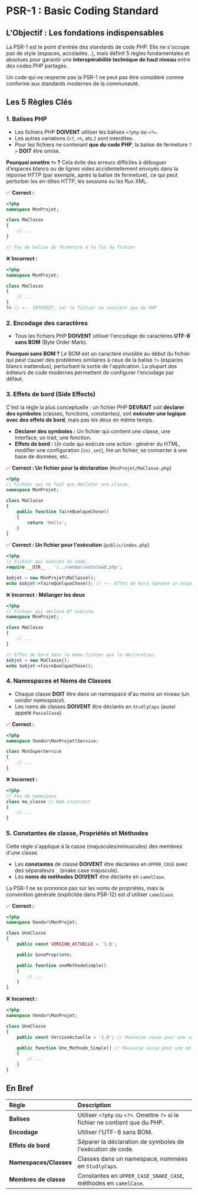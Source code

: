 # PSR-1 : Basic Coding Standard

## L'Objectif : Les fondations indispensables

La PSR-1 est le point d'entrée des standards de code PHP. Elle ne s'occupe pas de style (espaces, accolades...), mais définit 5 règles fondamentales et absolues pour garantir une **interopérabilité technique de haut niveau** entre des codes PHP partagés.

Un code qui ne respecte pas la PSR-1 ne peut pas être considéré comme conforme aux standards modernes de la communauté.

## Les 5 Règles Clés

### 1. Balises PHP

-   Les fichiers PHP **DOIVENT** utiliser les balises `<?php` ou `<?=`.
-   Les autres variations (`<?`, `<%`, etc.) sont interdites.
-   Pour les fichiers ne contenant **que du code PHP**, la balise de fermeture `?>` **DOIT** être omise.

**Pourquoi omettre `?>` ?**
Cela évite des erreurs difficiles à déboguer d'espaces blancs ou de lignes vides accidentellement envoyés dans la réponse HTTP (par exemple, après la balise de fermeture), ce qui peut perturber les en-têtes HTTP, les sessions ou les flux XML.

✅ **Correct :**
```php
<?php
namespace MonProjet;

class MaClasse
{
    // ...
}

// Pas de balise de fermeture à la fin du fichier
```

❌ **Incorrect :**
```php
<?php
namespace MonProjet;

class MaClasse
{
    // ...
}
?> // <-- INTERDIT, car le fichier ne contient que du PHP
```

### 2. Encodage des caractères

-   Tous les fichiers PHP **DOIVENT** utiliser l'encodage de caractères **UTF-8 sans BOM** (Byte Order Mark).

**Pourquoi sans BOM ?**
Le BOM est un caractère invisible au début du fichier qui peut causer des problèmes similaires à ceux de la balise `?>` (espaces blancs inattendus), perturbant la sortie de l'application. La plupart des éditeurs de code modernes permettent de configurer l'encodage par défaut.

### 3. Effets de bord (Side Effects)

C'est la règle la plus conceptuelle : un fichier PHP **DEVRAIT** soit **déclarer des symboles** (classes, fonctions, constantes), soit **exécuter une logique avec des effets de bord**, mais pas les deux en même temps.

-   **Déclarer des symboles :** Un fichier qui contient une classe, une interface, un trait, une fonction.
-   **Effets de bord :** Un code qui exécute une action : générer du HTML, modifier une configuration (`ini_set`), lire un fichier, se connecter à une base de données, etc.

✅ **Correct : Un fichier pour la déclaration** (`MonProjet/MaClasse.php`)
```php
<?php
// Fichier qui ne fait que déclarer une classe.
namespace MonProjet;

class MaClasse
{
    public function faireQuelqueChose()
    {
        return 'Hello';
    }
}
```

✅ **Correct : Un fichier pour l'exécution** (`public/index.php`)
```php
<?php
// Fichier qui exécute du code.
require __DIR__ . '/../vendor/autoload.php';

$objet = new MonProjet\MaClasse();
echo $objet->faireQuelqueChose(); // <-- Effet de bord (génère un output)
```

❌ **Incorrect : Mélanger les deux**
```php
<?php
// Fichier qui déclare ET exécute.
namespace MonProjet;

class MaClasse
{
    // ...
}

// Effet de bord dans le même fichier que la déclaration.
$objet = new MaClasse();
echo $objet->faireQuelqueChose();
```

### 4. Namespaces et Noms de Classes

-   Chaque classe **DOIT** être dans un namespace d'au moins un niveau (un *vendor namespace*).
-   Les noms de classes **DOIVENT** être déclarés en `StudlyCaps` (aussi appelé `PascalCase`).

✅ **Correct :**
```php
<?php
namespace Vendor\MonProjet\Service;

class MonSuperService
{
    // ...
}
```

❌ **Incorrect :**
```php
<?php
// Pas de namespace
class ma_classe // Nom incorrect
{
    // ...
}
```

### 5. Constantes de classe, Propriétés et Méthodes

Cette règle s'applique à la casse (majuscules/minuscules) des membres d'une classe.

-   Les **constantes** de classe **DOIVENT** être déclarées en `UPPER_CASE` avec des séparateurs `_` (snake case majuscule).
-   Les **noms de méthodes** **DOIVENT** être déclarés en `camelCase`.

La PSR-1 ne se prononce pas sur les noms de propriétés, mais la convention générale (explicitée dans PSR-12) est d'utiliser `camelCase`.

✅ **Correct :**
```php
<?php
namespace Vendor\MonProjet;

class UneClasse
{
    public const VERSION_ACTUELLE = '1.0';

    public $unePropriete;

    public function uneMethodeSimple()
    {
        // ...
    }
}
```

❌ **Incorrect :**
```php
<?php
namespace Vendor\MonProjet;

class UneClasse
{
    public const VersionActuelle = '1.0'; // Mauvaise casse pour une constante

    public function Une_Methode_Simple() // Mauvaise casse pour une méthode
    {
        // ...
    }
}
```

## En Bref

| Règle | Description |
| :--- | :--- |
| **Balises** | Utiliser `<?php` ou `<?=`. Omettre `?>` si le fichier ne contient que du PHP. |
| **Encodage** | Utiliser l'UTF-8 sans BOM. |
| **Effets de bord** | Séparer la déclaration de symboles de l'exécution de code. |
| **Namespaces/Classes**| Classes dans un namespace, nommées en `StudlyCaps`. |
| **Membres de classe** | Constantes en `UPPER_CASE_SNAKE_CASE`, méthodes en `camelCase`. |